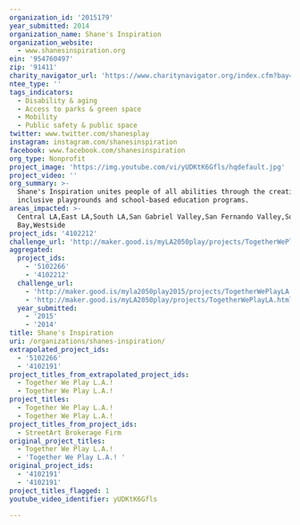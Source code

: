 ```yaml
---
organization_id: '2015179'
year_submitted: 2014
organization_name: Shane's Inspiration
organization_website:
  - www.shanesinspiration.org
ein: '954760497'
zip: '91411'
charity_navigator_url: 'https://www.charitynavigator.org/index.cfm?bay=search.profile&ein=954760497'
ntee_type: ''
tags_indicators:
  - Disability & aging
  - Access to parks & green space
  - Mobility
  - Public safety & public space
twitter: www.twitter.com/shanesplay
instagram: instagram.com/shanesinspiration
facebook: www.facebook.com/shanesinspiration
org_type: Nonprofit
project_image: 'https://img.youtube.com/vi/yUDKtK6Gfls/hqdefault.jpg'
project_video: ''
org_summary: >-
  Shane's Inspiration unites people of all abilities through the creation of
  inclusive playgrounds and school-based education programs.
areas_impacted: >-
  Central LA,East LA,South LA,San Gabriel Valley,San Fernando Valley,South
  Bay,Westside
project_ids: '4102212'
challenge_url: 'http://maker.good.is/myLA2050play/projects/TogetherWePlayLA.html'
aggregated:
  project_ids:
    - '5102266'
    - '4102212'
  challenge_url:
    - 'http://maker.good.is/myla2050play2015/projects/TogetherWePlayLA.html'
    - 'http://maker.good.is/myLA2050play/projects/TogetherWePlayLA.html'
  year_submitted:
    - '2015'
    - '2014'
title: Shane's Inspiration
uri: /organizations/shanes-inspiration/
extrapolated_project_ids:
  - '5102266'
  - '4102191'
project_titles_from_extrapolated_project_ids:
  - Together We Play L.A.!
  - Together We Play L.A.!
project_titles:
  - Together We Play L.A.!
  - Together We Play L.A.!
project_titles_from_project_ids:
  - StreetArt Brokerage Firm
original_project_titles:
  - Together We Play L.A.!
  - 'Together We Play L.A.! '
original_project_ids:
  - '4102191'
  - '4102191'
project_titles_flagged: 1
youtube_video_identifier: yUDKtK6Gfls

---
```

